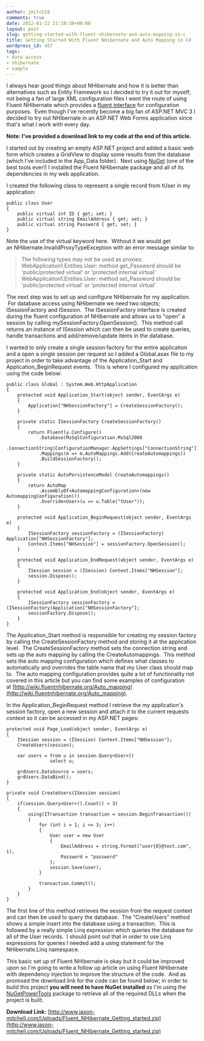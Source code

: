 ```yaml
---
author: jmitch18
comments: true
date: 2012-01-22 21:10:38+00:00
layout: post
slug: getting-started-with-fluent-nhibernate-and-auto-mapping-in-c
title: Getting Started With Fluent NHibernate and Auto Mapping in C#
wordpress_id: 457
tags:
- data access
- nhibernate
- sample
---
```


I always hear good things about NHibernate and how it is better than alternatives such as Entity Framework so I decided to try it out for myself; not being a fan of large XML configuration files I went the route of using Fluent NHibernate which provides a [fluent interface](http://en.wikipedia.org/wiki/Fluent_interface) for configuration purposes.  Even though I've recently become a big fan of ASP.NET MVC 3 I decided to try out NHibernate in an ASP.NET Web Forms application since that's what I work with every day.




<!-- more -->




**Note: I've provided a download link to my code at the end of this article.**




I started out by creating an empty ASP.NET project and added a basic web form which creates a GridView to display some results from the database (which I've included in the App_Data folder).  Next using [NuGet](http://nuget.org/) (one of the best tools ever!) I installed the Fluent NHibernate package and all of its dependencies in my web application.




I created the following class to represent a single record from tUser in my application:





    public class User
    {
        public virtual int ID { get; set; }
        public virtual string EmailAddress { get; set; }
        public virtual string Password { get; set; }
    }




Note the use of the virtual keyword here.  Without it we would get an NHibernate.InvalidProxyTypeException with an error message similar to:





<blockquote>The following types may not be used as proxies:
WebApplication1.Entities.User: method get_Password should be 'public/protected virtual' or 'protected internal virtual'
WebApplication1.Entities.User: method set_Password should be 'public/protected virtual' or 'protected internal virtual'</blockquote>




The next step was to set up and configure NHibernate for my application.  For database access using NHibernate we need two objects; ISessionFactory and ISession.  The ISessionFactory interface is created during the fluent configuration of NHibernate and allows us to "open" a session by calling mySessionFactory.OpenSession().  This method call returns an instance of ISession which can then be used to create queries, handle transactions and add/remove/update items in the database.




I wanted to only create a single session factory for the entire application and a open a single session per request so I added a Global.asax file to my project in order to take advantage of the Application_Start and Application_BeginRequest events.  This is where I configured my application using the code below:





    public class Global : System.Web.HttpApplication
    {
        protected void Application_Start(object sender, EventArgs e)
        {
            Application["NHSessionFactory"] = CreateSessionFactory();
        }

        private static ISessionFactory CreateSessionFactory()
        {
            return Fluently.Configure()
                .Database(MsSqlConfiguration.MsSql2008
                    .ConnectionString(ConfigurationManager.AppSettings["ConnectionString"]))
                .Mappings(m => m.AutoMappings.Add(CreateAutomappings))
                .BuildSessionFactory();
        }

        private static AutoPersistenceModel CreateAutomappings()
        {
            return AutoMap
                .AssemblyOf<AutomappingConfiguration>(new AutomappingConfiguration())
                .Override<User>(u => u.Table("tUser"));
        }

        protected void Application_BeginRequest(object sender, EventArgs e)
        {
            ISessionFactory sessionFactory = (ISessionFactory) Application["NHSessionFactory"];
            Context.Items["NHSession"] = sessionFactory.OpenSession();
        }

        protected void Application_EndRequest(object sender, EventArgs e)
        {
            ISession session = (ISession) Context.Items["NHSession"];
            session.Dispose();
        }

        protected void Application_End(object sender, EventArgs e)
        {
            ISessionFactory sessionFactory = (ISessionFactory)Application["NHSessionFactory"];
            sessionFactory.Dispose();
        }
    }




The Application_Start method is responsible for creating my session factory by calling the CreateSessionFactory method and storing it at the application level.  The CreateSessionFactory method sets the connection string and sets up the auto mapping by calling the CreateAutomappings.  This method sets the auto mapping configuration which defines what classes to automatically and overrides the table name that my User class should map to.  The auto mapping configuration provides quite a lot of functionality not covered in this article but you can find some examples of configuration at [http://wiki.fluentnhibernate.org/Auto_mapping](http://wiki.fluentnhibernate.org/Auto_mapping).




In the Application_BeginRequest method I retrieve the my application's session factory, open a new session and attach it to the current requests context so it can be accessed in my ASP.NET pages:





    protected void Page_Load(object sender, EventArgs e)
    {
        ISession session = (ISession) Context.Items["NHSession"];
        CreateUsers(session);

        var users = from u in session.Query<User>()
                    select u;

        grdUsers.DataSource = users;
        grdUsers.DataBind();
    }

    private void CreateUsers(ISession session)
    {
        if(session.Query<User>().Count() < 3)
        {
            using(ITransaction transaction = session.BeginTransaction())
            {
                for (int i = 1; i <= 3; i++)
                {
                    User user = new User
                    {
                        EmailAddress = string.Format("user{0}@test.com", i),
                        Password = "password"
                    };
                    session.Save(user);
                }

                transaction.Commit();
            }
        }
    }




The first line of this method retrieves the session from the request context and can then be used to query the database.  The "CreateUsers" method shows a simple insert into the database using a transaction.  This is followed by a really simple Linq expression which queries the database for all of the User records.  I should point out that in order to use Linq expressions for queries I needed add a using statement for the NHibernate.Linq namespace.




This basic set up of Fluent NHibernate is okay but it could be improved upon so I'm going to write a follow up article on using Fluent NHibernate with dependency injection to improve the structure of the code.  And as promised the download link for the code can be found below; in order to build this project **you will need to have NuGet installed** as I'm using the [NuGetPowerTools](http://nuget.org/packages/NuGetPowerTools) package to retrieve all of the required DLLs when the project is built.




**Download Link:** [http://www.jason-mitchell.com/Uploads/Fluent_NHibernate_Getting_started.zip](http://www.jason-mitchell.com/Uploads/Fluent_NHibernate_Getting_started.zip)
